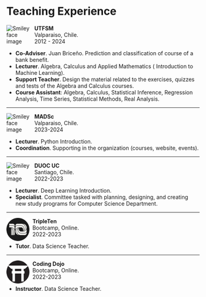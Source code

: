# Teaching Experience

<p>
<img src="https://upload.wikimedia.org/wikipedia/commons/4/47/Logo_UTFSM.png" alt="Smiley face image"
style="float:left; width:65px; height:65px;">
<span style="vertical-align:bottom">
&nbsp <strong> UTFSM</strong> <br>
&nbsp Valparaiso, Chile. <br>
&nbsp 2012 - 2024
</span>
</p>

* **Co-Adviser**. Juan Briceño. Prediction and classification of course of a bank benefit.
* **Lecturer**. Algebra, Calculus and Applied Mathematics ( Introduction
to Machine Learning).
* **Support Teacher**. Design the material related to the exercises, quizzes and tests of the Algebra and Calculus courses.
* **Course Assistant**: Algebra, Calculus, Statistical Inference, Regression
Analysis, Time Series, Statistical Methods, Real Analysis.
<hr size="30">

<p>
<img src="../images/mads.png" alt="Smiley face image"
style="float:left; width:65px; height:65px;">
<span style="vertical-align:bottom">
&nbsp <strong> MADSc</strong> <br>
&nbsp Valparaiso, Chile. <br>
&nbsp 2023-2024
</span>
</p>

* **Lecturer**. Python Introduction.
* **Coordination**. Supporting in the organization (courses, website, events).

<hr size="30">

<p>
<img src="https://upload.wikimedia.org/wikipedia/commons/thumb/8/84/Escudo_de_la_Pontificia_Universidad_Cat%C3%B3lica_de_Chile.svg/1526px-Escudo_de_la_Pontificia_Universidad_Cat%C3%B3lica_de_Chile.svg.png" alt="Smiley face image"
style="float:left; width:65px; height:65px;">
<span style="vertical-align:bottom">
&nbsp <strong> DUOC UC</strong> <br>
&nbsp Santiago, Chile. <br>
&nbsp 2022-2023
</span>
</p>

* **Lecturer**. Deep Learning Introduction.
* **Specialist**. Committee tasked with planning, designing, and creating new study programs for Computer Science Department.
<hr size="30">

<p>
<img src="../../images/tripleten.png" alt="Smiley face image"
style="float:left; width:60px; height:60px;">
<span style="vertical-align:bottom">
&nbsp <strong>TripleTen</strong> <br>
&nbsp Bootcamp, Online. <br>
&nbsp 2022-2023 <br>
</span>
</p>

* **Tutor**. Data Science Teacher.
<hr size="30">

<p>
<img src="../../images/cd_03.png" alt="Smiley face image"
style="float:left; width:60px; height:60px;">
<span style="vertical-align:bottom">
&nbsp <strong> Coding Dojo</strong>  <br>
&nbsp Bootcamp, Online. <br>
&nbsp 2022-2023 <br>
</span>
</p>

* **Instructor**. Data Science Teacher.
